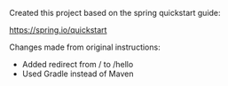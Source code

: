 Created this project based on the spring quickstart guide:

https://spring.io/quickstart

Changes made from original instructions:
- Added redirect from / to /hello
- Used Gradle instead of Maven
